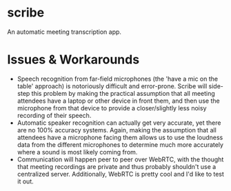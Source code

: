 # scribe
An automatic meeting transcription app.

# Issues & Workarounds
- Speech recognition from far-field microphones (the 'have a mic on the table' approach) is notoriously difficult and error-prone. Scribe will side-step this problem by making the practical assumption that all meeting attendees have a laptop or other device in front them, and then use the microphone from that device to provide a closer/slightly less noisy recording of their speech.
- Automatic speaker recognition can actually get very accurate, yet there are no 100% accuracy systems. Again, making the assumption that all attendees have a microphone facing them allows us to use the loudness data from the different microphones to determine much more accurately where a sound is most likely coming from.
- Communication will happen peer to peer over WebRTC, with the thought that meeting recordings are private and thus probably shouldn't use a centralized server. Additionally, WebRTC is pretty cool and I'd like to test it out.
